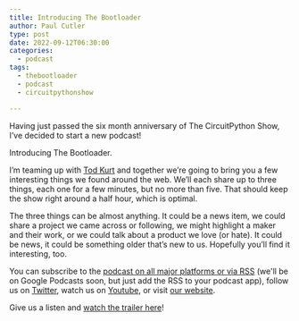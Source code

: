 ```yaml
---
title: Introducing The Bootloader
author: Paul Cutler 
type: post 
date: 2022-09-12T06:30:00
categories:
  - podcast
tags:
  - thebootloader
  - podcast
  - circuitpythonshow

---
```

Having just passed the six month anniversary of The CircuitPython Show, I’ve decided to start a new podcast!

Introducing The Bootloader.

I’m teaming up with [Tod Kurt](https://todbot.com/about.html) and together we’re going to bring you a few interesting things we found around the web.  We’ll each share up to three things, each one for a few minutes, but no more than five.  That should keep the show right around a half hour, which is optimal.

The three things can be almost anything.  It could be a news item, we  could share a project we came across or following,  we might highlight a maker and their work, or we could talk about a product we love (or hate).  It could be news, it could be something older that’s new to us.  Hopefully you’ll find it interesting, too.

You can subscribe to the [podcast on all major platforms or via RSS](https://zencastr.com/The-Bootloader) (we'll be on Google Podcasts soon, but just add the RSS to your podcast app), follow us on [Twitter](https://twitter.com/thebootloader), watch us on [Youtube](https://www.youtube.com/channel/UCdnYGzS7QVLBY70xG5VLd6Q), or visit [our website](https://thebootloader.net).

Give us a listen and [watch the trailer here](https://zencastr.com/z/3SD-TPX9)!


